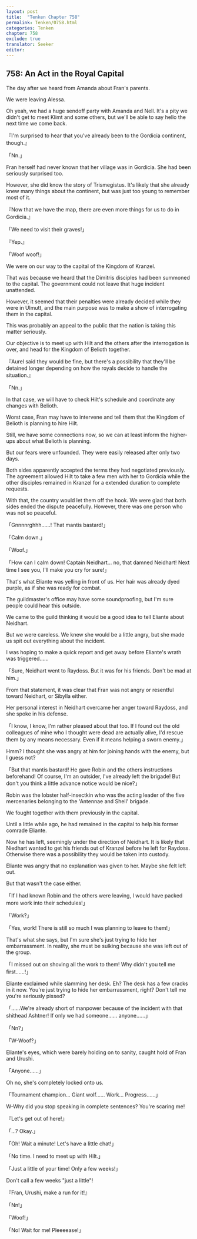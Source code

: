 ```yaml
---
layout: post
title:  "Tenken Chapter 758"
permalink: Tenken/0758.html
categories: Tenken
chapter: 758
exclude: true
translator: Seeker
editor: 
---
```

<h2 id="ch758">758: An Act in the Royal Capital</h2>

<p>The day after we heard from Amanda about Fran's parents.</p>

<p>We were leaving Alessa.</p>

<p>Oh yeah, we had a huge sendoff party with Amanda and Nell. It's a pity we didn't get to meet Klimt and some others, but we'll be able to say hello the next time we come back.</p>

<p>『I'm surprised to hear that you've already been to the Gordicia continent, though.』</p>
<p>「Nn.」</p>

<p>Fran herself had never known that her village was in Gordicia. She had been seriously surprised too.</p>

<p>However, she did know the story of Trismegistus. It's likely that she already knew many things about the continent, but was just too young to remember most of it.</p>

<p>『Now that we have the map, there are even more things for us to do in Gordicia.』</p>
<p>「We need to visit their graves!」</p>
<p>『Yep.』</p>
<p>「Woof woof!」</p>

<p>We were on our way to the capital of the Kingdom of Kranzel.</p>

<p>That was because we heard that the Dimitris disciples had been summoned to the capital. The government could not leave that huge incident unattended.</p>

<p>However, it seemed that their penalties were already decided while they were in Ulmutt, and the main purpose was to make a show of interrogating them in the capital.</p>

<p>This was probably an appeal to the public that the nation is taking this matter seriously.</p>

<p>Our objective is to meet up with Hilt and the others after the interrogation is over, and head for the Kingdom of Belioth together.</p>

<p>『Aurel said they would be fine, but there's a possibility that they'll be detained longer depending on how the royals decide to handle the situation.』</p>
<p>「Nn.」</p>

<p>In that case, we will have to check Hilt's schedule and coordinate any changes with Belioth.</p>

<p>Worst case, Fran may have to intervene and tell them that the Kingdom of Belioth is planning to hire Hilt.</p>

<p>Still, we have some connections now, so we can at least inform the higher-ups about what Belioth is planning.</p>

<p>But our fears were unfounded. They were easily released after only two days.</p>

<p>Both sides apparently accepted the terms they had negotiated previously. The agreement allowed Hilt to take a few men with her to Gordicia while the other disciples remained in Kranzel for a extended duration to complete requests.</p>

<p>With that, the country would let them off the hook. We were glad that both sides ended the dispute peacefully. However, there was one person who was not so peaceful.</p>

<p>「Gnnnnrghhh……! That mantis bastard!」</p>
<p>「Calm down.」</p>
<p>「Woof.」</p>
<p>「How can I calm down! Captain Neidhart… no, that damned Neidhart! Next time I see you, I'll make you cry for sure!」</p>

<p>That's what Eliante was yelling in front of us. Her hair was already dyed purple, as if she was ready for combat.</p>

<p>The guildmaster's office may have some soundproofing, but I'm sure people could hear this outside.</p>

<p>We came to the guild thinking it would be a good idea to tell Eliante about Neidhart.</p>

<p>But we were careless. We knew she would be a little angry, but she made us spit out everything about the incident.</p>

<p>I was hoping to make a quick report and get away before Eliante's wrath was triggered……</p>

<p>「Sure, Neidhart went to Raydoss. But it was for his friends. Don't be mad at him.」</p>

<p>From that statement, it was clear that Fran was not angry or resentful toward Neidhart, or Sibylla either.</p>

<p>Her personal interest in Neidhart overcame her anger toward Raydoss, and she spoke in his defense.</p>

<p>「I know, I know, I'm rather pleased about that too. If I found out the old colleagues of mine who I thought were dead are actually alive, I'd rescue them by any means necessary. Even if it means helping a sworn enemy.」</p>

<p>Hmm? I thought she was angry at him for joining hands with the enemy, but I guess not?</p>

<p>「But that mantis bastard! He gave Robin and the others instructions beforehand! Of course, I'm an outsider, I've already left the brigade! But don't you think a little advance notice would be nice?」</p>

<p>Robin was the lobster half-insectkin who was the acting leader of the five mercenaries belonging to the 'Antennae and Shell' brigade.</p>

<p>We fought together with them previously in the capital.</p>

<p>Until a little while ago, he had remained in the capital to help his former comrade Eliante.</p>

<p>Now he has left, seemingly under the direction of Neidhart. It is likely that Niedhart wanted to get his friends out of Kranzel before he left for Raydoss. Otherwise there was a possibility they would be taken into custody.</p>

<p>Eliante was angry that no explanation was given to her. Maybe she felt left out.</p>

<p>But that wasn't the case either.</p>

<p>「If I had known Robin and the others were leaving, I would have packed more work into their schedules!」</p>
<p>「Work?」</p>
<p>「Yes, work! There is still so much I was planning to leave to them!」</p>

<p>That's what she says, but I'm sure she's just trying to hide her embarrassment. In reality, she must be sulking because she was left out of the group.</p>

<p>「I missed out on shoving all the work to them! Why didn't you tell me first……!」</p>

<p>Eliante exclaimed while slamming her desk. Eh? The desk has a few cracks in it now. You're just trying to hide her embarrassment, right? Don't tell me you're seriously pissed?</p>

<p>「……We're already short of manpower because of the incident with that shithead Ashtner! If only we had someone…… anyone……」</p>
<p>「Nn?」</p>
<p>「W-Woof?」</p>

<p>Eliante's eyes, which were barely holding on to sanity, caught hold of Fran and Urushi.</p>

<p>「Anyone……」</p>

<p>Oh no, she's completely locked onto us.</p>

<p>「Tournament champion… Giant wolf…… Work… Progress……」</p>

<p>W-Why did you stop speaking in complete sentences? You're scaring me!</p>

<p>『Let's get out of here!』</p>
<p>「…? Okay.」</p>
<p>「Oh! Wait a minute! Let's have a little chat!」</p>
<p>「No time. I need to meet up with Hilt.」</p>
<p>「Just a little of your time! Only a few weeks!」</p>

<p>Don't call a few weeks "just a little"!</p>

<p>『Fran, Urushi, make a run for it!』</p>
<p>「Nn!」</p>
<p>「Woof!」</p>
<p>「No! Wait for me! Pleeeease!」</p>



